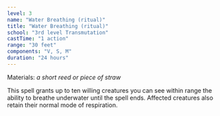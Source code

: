 ```yaml
---
level: 3
name: "Water Breathing (ritual)"
title: "Water Breathing (ritual)"
school: "3rd level Transmutation"
castTime: "1 action"
range: "30 feet"
components: "V, S, M"
duration: "24 hours"
---
```


Materials: *a short reed or piece of straw*

This spell grants up to ten willing creatures you can see within range the ability to breathe underwater until the spell ends. Affected creatures also retain their normal mode of respiration.
